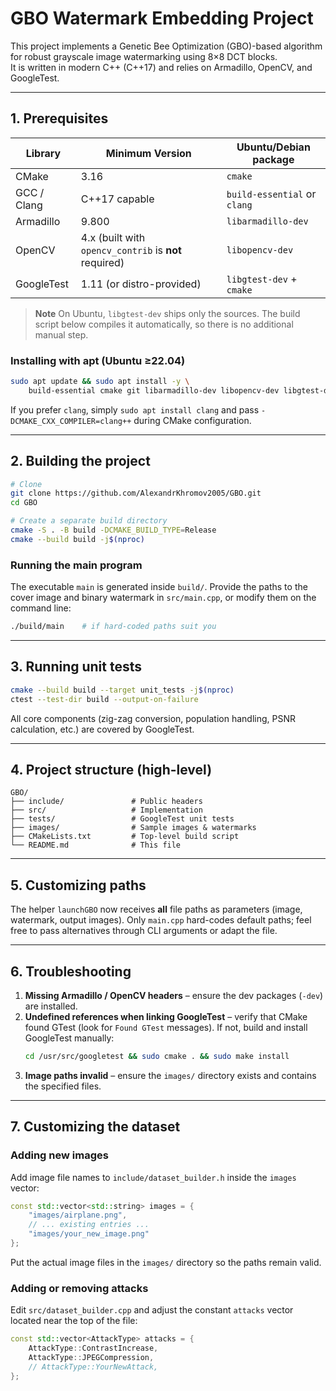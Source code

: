 # GBO Watermark Embedding Project

This project implements a Genetic Bee Optimization (GBO)-based algorithm for robust grayscale image watermarking using 8×8 DCT blocks.  
It is written in modern C++ (C++17) and relies on Armadillo, OpenCV, and GoogleTest.

---

## 1. Prerequisites

| Library | Minimum Version | Ubuntu/Debian package |
|---------|-----------------|-----------------------|
| CMake   | 3.16            | `cmake` |
| GCC / Clang | C++17 capable | `build-essential` or `clang` |
| Armadillo | 9.800          | `libarmadillo-dev` |
| OpenCV   | 4.x (built with `opencv_contrib` is **not** required) | `libopencv-dev` |
| GoogleTest | 1.11 (or distro-provided) | `libgtest-dev` + `cmake` |

> **Note**  On Ubuntu, `libgtest-dev` ships only the sources. The build script below compiles it automatically, so there is no additional manual step.

### Installing with apt (Ubuntu ≥22.04)
```bash
sudo apt update && sudo apt install -y \
    build-essential cmake git libarmadillo-dev libopencv-dev libgtest-dev
```

If you prefer `clang`, simply `sudo apt install clang` and pass `-DCMAKE_CXX_COMPILER=clang++` during CMake configuration.

---

## 2. Building the project

```bash
# Clone
git clone https://github.com/AlexandrKhromov2005/GBO.git
cd GBO

# Create a separate build directory
cmake -S . -B build -DCMAKE_BUILD_TYPE=Release
cmake --build build -j$(nproc)
```

### Running the main program
The executable `main` is generated inside `build/`. Provide the paths to the cover image and binary watermark in `src/main.cpp`, or modify them on the command line:

```bash
./build/main    # if hard-coded paths suit you
```

---

## 3. Running unit tests

```bash
cmake --build build --target unit_tests -j$(nproc)
ctest --test-dir build --output-on-failure
```

All core components (zig-zag conversion, population handling, PSNR calculation, etc.) are covered by GoogleTest.

---

## 4. Project structure (high-level)

```
GBO/
├── include/               # Public headers
├── src/                   # Implementation
├── tests/                 # GoogleTest unit tests
├── images/                # Sample images & watermarks
├── CMakeLists.txt         # Top-level build script
└── README.md              # This file
```

---

## 5. Customizing paths
The helper `launchGBO` now receives **all** file paths as parameters (image, watermark, output images). Only `main.cpp` hard-codes default paths; feel free to pass alternatives through CLI arguments or adapt the file.

---

## 6. Troubleshooting
1. **Missing Armadillo / OpenCV headers** – ensure the dev packages (`-dev`) are installed.
2. **Undefined references when linking GoogleTest** – verify that CMake found GTest (look for `Found GTest` messages). If not, build and install GoogleTest manually:
   ```bash
   cd /usr/src/googletest && sudo cmake . && sudo make install
   ```
3. **Image paths invalid** – ensure the `images/` directory exists and contains the specified files.

---

## 7. Customizing the dataset

### Adding new images
Add image file names to `include/dataset_builder.h` inside the `images` vector:
```cpp
const std::vector<std::string> images = {
    "images/airplane.png",
    // ... existing entries ...
    "images/your_new_image.png"
};
```
Put the actual image files in the `images/` directory so the paths remain valid.

### Adding or removing attacks
Edit `src/dataset_builder.cpp` and adjust the constant `attacks` vector located near the top of the file:
```cpp
const std::vector<AttackType> attacks = {
    AttackType::ContrastIncrease,
    AttackType::JPEGCompression,
    // AttackType::YourNewAttack,
};
```

